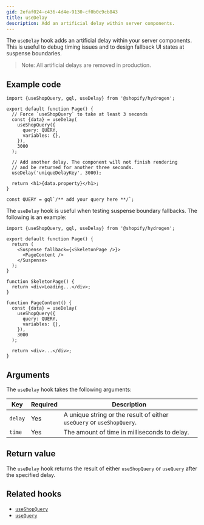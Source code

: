 ```yaml
---
gid: 2efaf024-c436-4d4e-9130-cf0b0c9cb843
title: useDelay
description: Add an artificial delay within server components.
---
```


The `useDelay` hook adds an artificial delay within your server components. This is useful to debug timing issues and to design fallback UI states at suspense boundaries.

> Note:
> All artificial delays are removed in production.

## Example code

```tsx
import {useShopQuery, gql, useDelay} from '@shopify/hydrogen';

export default function Page() {
  // Force `useShopQuery` to take at least 3 seconds
  const {data} = useDelay(
    useShopQuery({
      query: QUERY,
      variables: {},
    }),
    3000
  );

  // Add another delay. The component will not finish rendering
  // and be returned for another three seconds.
  useDelay('uniqueDelayKey', 3000);

  return <h1>{data.property}</h1>;
}

const QUERY = gql`/** add your query here **/`;
```

The `useDelay` hook is useful when testing suspense boundary fallbacks. The following is an example:

```tsx
import {useShopQuery, gql, useDelay} from '@shopify/hydrogen';

export default function Page() {
  return (
    <Suspense fallback={<SkeletonPage />}>
      <PageContent />
    </Suspense>
  );
}

function SkeletonPage() {
  return <div>Loading...</div>;
}

function PageContent() {
  const {data} = useDelay(
    useShopQuery({
      query: QUERY,
      variables: {},
    }),
    3000
  );

  return <div>...</div>;
}
```

## Arguments

The `useDelay` hook takes the following arguments:

| Key     | Required | Description                                                    |
| ------- | -------- | -------------------------------------------------------------- |
| `delay` | Yes      | A unique string or the result of either `useQuery` or `useShopQuery`. |
| `time`  | Yes      | The amount of time in milliseconds to delay.                    |

## Return value

The `useDelay` hook returns the result of either `useShopQuery` or `useQuery` after the specified delay.

## Related hooks

- [`useShopQuery`](/docs/hooks/global/useshopquery)
- [`useQuery`](/docs/hooks/global/usequery)
